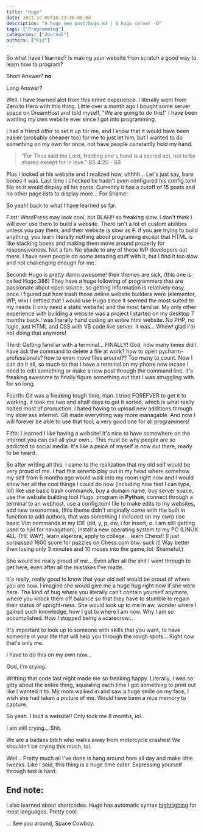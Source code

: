 ```yaml
---
title: "Hugo"
date: 2021-12-09T16:13:30-06:00
description: "$ hugo new post/hugo.md | $ hugo server -D"
tags: ["Programming"]
categories: ["Journal"]
authors: ["Kid"]
---
```


So what have I learned? Is making your website from scratch a good way to learn how to program?

Short Answer? **no**.

Long Answer? 

Well. I have learned alot from this entire experience. I literally went from Zero to Hero with this thing. Little over a month ago I bought some server space on DreamHost and told myself, "We are going to do this!" I have been wanting my own website ever since I got into programming.

I had a friend offer to set it up for me, and I know that it would have been easier (probably cheaper too) for me to just let him, but I wanted to do something on my own for once, not have people constantly hold my hand.

> "For Thus said the Lord, Holding one's hand is a sacred act, not to be shared except for in love." BS 4:20 - 69

Plus I looked at his website and I realized how, uhhhh... Let's just say, bare bones it was. Last time I checked he hadn't even configured his config.toml file so it would display all his posts. Currently it has a cutoff of 15 posts and no other page lists to display more... For Shame!

So yeah! back to what I have learned so far.

First: WordPress may look cool, but BLAH!! so freaking slow. I don't think I will ever use them to build a website. There isn't a lot of custom abilities unless you pay them, and their website is slow as ~~F~~. if you are trying to build anything, you learn literally nothing about programing except that HTML is like stacking boxes and making them move around properly for responsiveness. Not a fan. No shade to any of those WP developers out there. I have seen people do some amazing stuff with it, but I find it too slow and not challenging enough for me.

Second: Hugo is pretty damn awesome! their themes are sick, (this one is called Hugo.386) They have a huge following of programmers that are passionate about open source, so getting information is relatively easy. once I figured out how trash those online website builders were (elementor, WP, wix) I settled that I would use Hugo since it seemed the most suited to my needs (I only need a static website) and the most familiar. My only other experience with building a website was a project I started on my desktop 7 months back.I was literally hand coding an entire html website. No PHP, no logic, just HTML and CSS with VS code live server. it was... Whew! glad I'm not doing that anymore!

Third: Getting familiar with a terminal... FINALLY! God, how many times did I have ask the command to delete a file at work? how to open pycharm-professionals? how to even move files around?? Too many to count. Now I can do it all, so much so that I have a terminal on my phone now incase I need to edit something or make a new post through the command line. It's freaking awesome to finally figure something out that I was struggling with for so long.

Fourth: Git was a freaking tough time, man. I tried FOREFVER to get it to working. it took me two and ahalf days to get it sorted, which is what really halted most of production. I hated having to upload new additions through my slow ass internet. Git made everything way more managable. And now I will forever be able to use that tool, a very good one for all programmers!

Fifth: I learned I like having a website! It's nice to have somewhere on the internet you can call all your own... This must be why people are so addicted to social media. It's like a peice of myself is now out there, ready to be heard.

So after writing all this, I came to the realization that my old self would be very proud of me. I had this senerio play out in my head where somehow my self from 6 months ago would walk into my room right now and I would show her all the cool things I could do now (including how fast I can type, lol) like use basic bash commands, buy a domain name, buy server space, use the website building tool Hugo, program in **Python**, connect through a terminal to an webhost, use a config.toml file to make edits to my websites, add new taxonomies, (this theme didn't originally come with the built in function to add authors, that was something I included on my own) use basic Vim commands in my IDE (dd, y, p, dw, i for insert, o. I am still getting used to hjkl for navagation), Install a new operating system to my PC (LINUX ALL THE WAY), learn algerbra, apply to college... learn Chess!! (I just surpassed 1600 score for puzzles on Chess.com btw. suck it! Way better then losing only 3 minutes and 10 moves into the game, lol. Shameful.)

She would be really proud of me... Even after all the shit I went through to get here, even after all the mistakes I've made.

It's really, really good to know that your old self would be proud of where you are now. I imagine she would give me a huge hug right now if she were here. The kind of hug where you literally can't contain yourself anymore, where you knock them off balance so that they have to stumble to regain their status of upright-ness. She would look up to me in aw, wonder where I gained such knowledge, how I got to where I am now. Why I am so accomplished. How I stopped being a scarecrow...

It's important to look up to someone with skills that you want, to have someone in your life that will help you through the rough spots... Right now that's only me.

I have to do this on my own now...

God, I'm crying.

Writting that code last night made me so freaking happy. Literally, I was so gitty about the entire thing, squealing each time I got something to print out like I wanted it to. My mom walked in and saw a huge smile on my face, I wish she had taken a picture of me. Would have been a nice memory to capture.

So yeah. I built a website!! Only took me 8 months, lol.

I am still crying... Shit.

We are a badass bitch who walks away from motorcycle crashes! We shouldn't be crying this much, lol.

Well... Pretty much all I've done is hang around here all day and make little tweeks. Like I said, this thing is a huge time eater. Expressing yourself through text is hard.

## End note:

I also learned about shortcodes. Hugo has automatic syntax [hightlighing](https://gohugo.io/content-management/syntax-highlighting/) for most languages. Pretty cool. 

... See you around, Space Cowboy.